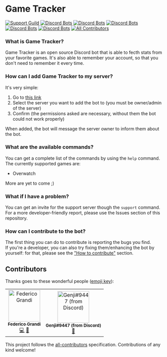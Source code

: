 # Game Tracker
[![Support Guild](https://discordapp.com/api/guilds/475792603867119626/embed.png)](https://discord.gg/ZhnWkqc)
[![Discord Bots](https://discordbots.org/api/widget/status/475421235950518292.svg)](https://discordbots.org/bot/475421235950518292)
[![Discord Bots](https://discordbots.org/api/widget/servers/475421235950518292.svg)](https://discordbots.org/bot/475421235950518292)
[![Discord Bots](https://discordbots.org/api/widget/upvotes/475421235950518292.svg)](https://discordbots.org/bot/475421235950518292)
[![Discord Bots](https://discordbots.org/api/widget/lib/475421235950518292.svg)](https://discordbots.org/bot/475421235950518292)
[![Discord Bots](https://discordbots.org/api/widget/owner/475421235950518292.svg)](https://discordbots.org/bot/475421235950518292)
[![All Contributors](https://img.shields.io/badge/all_contributors-2-orange.svg?style=flat-square)](#contributors)


### What is Game Tracker?
Game Tracker is an open source Discord bot that is able to fecth stats from your favorite games. It's also able to remember your account, so that you don't need to remember it every time.

### How can I add Game Tracker to my server?
It's very simple:  

 1. Go to [this link](https://discordapp.com/oauth2/authorize?client_id=475421235950518292&scope=bot&permissions=93248)
 2. Select the server you want to add the bot to (you must be owner/admin of the server)
 3. Confirm (the permissions asked are necessary, without  them the bot could not work properly)

When added, the bot will message the server owner to inform them about the bot.

### What are the available commands?
You can get a complete list of the commands by using the `help` command.
The currently supported games are:

 - Overwatch
 
More are yet to come ;)

### What if I have a problem?
You can get an invite for the support server though the `support` command.   
For a more developer-friendly report, please use the Issues section of this repository.

### How can I contribute to the bot?
The first thing you can do to contribute is reporting the bugs you find.  
If you're a developer, you can also try fixing them/enhancing the bot by yourself: for that, please see the ["How to contribute"](.github/CONTRIBUTING.md) section.

## Contributors

Thanks goes to these wonderful people ([emoji key](https://allcontributors.org/docs/en/emoji-key)):

<!-- ALL-CONTRIBUTORS-LIST:START - Do not remove or modify this section -->
<!-- prettier-ignore -->
<table><tr><td align="center"><a href="https://stackoverflow.com/users/7133466/"><img src="https://avatars1.githubusercontent.com/u/26386270?v=4" width="100px;" alt="Federico Grandi"/><br /><sub><b>Federico Grandi</b></sub></a><br /><a href="https://github.com/EndBug/game-tracker/commits?author=EndBug" title="Code">💻</a> <a href="https://github.com/EndBug/game-tracker/commits?author=EndBug" title="Documentation">📖</a></td><td align="center"><img src="https://i.imgur.com/jX5MSNj.png" width="100px;" alt="Genji#9447 (from Discord)"/><br /><sub><b>Genji#9447 (from Discord)</b></sub><br /><a href="https://github.com/EndBug/game-tracker/issues?q=author%3A" title="Bug reports">🐛</a></td></tr></table>

<!-- ALL-CONTRIBUTORS-LIST:END -->

This project follows the [all-contributors](https://github.com/all-contributors/all-contributors) specification. Contributions of any kind welcome!
